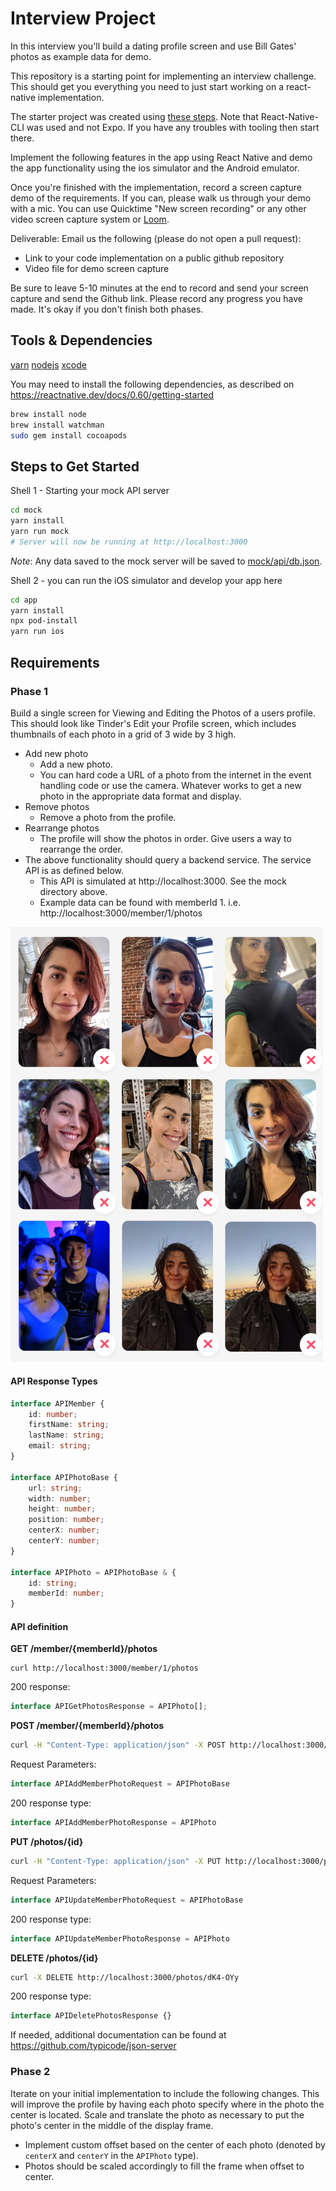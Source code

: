 # Interview Project

In this interview you'll build a dating profile screen and use Bill Gates' photos as example data for demo.

This repository is a starting point for implementing an interview challenge. This should get you everything
you need to just start working on a react-native implementation.

The starter project was created using [these steps](https://reactnative.dev/docs/0.60/getting-started). Note that React-Native-CLI was used and not Expo. If you have any troubles with tooling then start there.

Implement the following features in the app using React Native and demo the app functionality using the ios simulator and the Android emulator.

Once you're finished with the implementation, record a screen capture demo of the requirements. If you
can, please walk us through your demo with a mic. You can use Quicktime "New screen recording" or any other
video screen capture system or [Loom](https://www.loom.com/).

Deliverable: Email us the following (please do not open a pull request):

-   Link to your code implementation on a public github repository
-   Video file for demo screen capture

Be sure to leave 5-10 minutes at the end to record and send your screen capture and send the Github link.
Please record any progress you have made. It's okay if you don't finish both phases.

## Tools & Dependencies

[yarn](https://classic.yarnpkg.com/en/docs/install)
[nodejs](https://nodejs.org/en/download/)
[xcode](https://apps.apple.com/us/app/xcode/id497799835?mt=12)

You may need to install the following dependencies, as described on https://reactnative.dev/docs/0.60/getting-started

```sh
brew install node
brew install watchman
sudo gem install cocoapods
```

## Steps to Get Started

Shell 1 - Starting your mock API server

```sh
cd mock
yarn install
yarn run mock
# Server will now be running at http://localhost:3000
```

_Note_: Any data saved to the mock server will be saved to [mock/api/db.json](mock/api/db.json).

Shell 2 - you can run the iOS simulator and develop your app here

```sh
cd app
yarn install
npx pod-install
yarn run ios
```

## Requirements

### Phase 1

Build a single screen for Viewing and Editing the Photos of a users profile. This should look like
Tinder's Edit your Profile screen, which includes thumbnails of each photo in a grid of 3 wide by 3 high.

-   Add new photo
    -   Add a new photo.
    -   You can hard code a URL of a photo from the internet in the event handling code or use the camera. Whatever works to get a new photo in the appropriate data format and display.
-   Remove photos
    -   Remove a photo from the profile.
-   Rearrange photos
    -   The profile will show the photos in order. Give users a way to rearrange the order.
-   The above functionality should query a backend service. The service API is as defined below.
    -   This API is simulated at http://localhost:3000. See the mock directory above.
    -   Example data can be found with memberId 1. i.e. http://localhost:3000/member/1/photos

<img src="tinder.png" alt="Example Layout" width="500"/>

#### API Response Types

```typescript
interface APIMember {
    id: number;
    firstName: string;
    lastName: string;
    email: string;
}

interface APIPhotoBase {
    url: string;
    width: number;
    height: number;
    position: number;
    centerX: number;
    centerY: number;
}

interface APIPhoto = APIPhotoBase & {
    id: string;
    memberId: number;
}
```

#### API definition

**GET /member/{memberId}/photos**

```
curl http://localhost:3000/member/1/photos
```

200 response:

```typescript
interface APIGetPhotosResponse = APIPhoto[];
```

**POST /member/{memberId}/photos**

```sh
curl -H "Content-Type: application/json" -X POST http://localhost:3000/member/2/photos -d '{"url":"https://miro.medium.com/max/2000/1*KvhM-ArA5RkpYLi7L_Qtdw.jpeg","position": 1, "width": 2000,"height": 1000, "centerX": 1000, "centerY": 500}'
```

Request Parameters:

```typescript
interface APIAddMemberPhotoRequest = APIPhotoBase
```

200 response type:

```typescript
interface APIAddMemberPhotoResponse = APIPhoto
```

**PUT /photos/{id}**

```sh
curl -H "Content-Type: application/json" -X PUT http://localhost:3000/photos/dK4-OYy -d '{"url":"https://miro.medium.com/max/2000/1*KvhM-ArA5RkpYLi7L_Qtdw.jpeg","position": 2, "width": 2000,"height": 1000, "centerX": 1000, "centerY": 500}'
```

Request Parameters:

```typescript
interface APIUpdateMemberPhotoRequest = APIPhotoBase
```

200 response type:

```typescript
interface APIUpdateMemberPhotoResponse = APIPhoto
```

**DELETE /photos/{id}**

```sh
curl -X DELETE http://localhost:3000/photos/dK4-OYy
```

200 response type:

```typescript
interface APIDeletePhotosResponse {}
```

If needed, additional documentation can be found at https://github.com/typicode/json-server

### Phase 2

Iterate on your initial implementation to include the following changes. This will improve
the profile by having each photo specify where in the photo the center is located. Scale and
translate the photo as necessary to put the photo's center in the middle of the display frame.

-   Implement custom offset based on the center of each photo (denoted by `centerX` and `centerY` in the `APIPhoto` type).
-   Photos should be scaled accordingly to fill the frame when offset to center.
